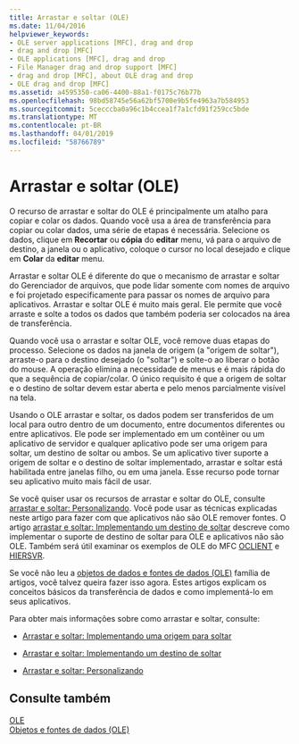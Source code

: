 ```yaml
---
title: Arrastar e soltar (OLE)
ms.date: 11/04/2016
helpviewer_keywords:
- OLE server applications [MFC], drag and drop
- drag and drop [MFC]
- OLE applications [MFC], drag and drop
- File Manager drag and drop support [MFC]
- drag and drop [MFC], about OLE drag and drop
- OLE drag and drop [MFC]
ms.assetid: a4595350-ca06-4400-88a1-f0175c76b77b
ms.openlocfilehash: 98bd58745e56a62bf5700e9b5fe4963a7b584953
ms.sourcegitcommit: 5cecccba0a96c1b4ccea1f7a1cfd91f259cc5bde
ms.translationtype: MT
ms.contentlocale: pt-BR
ms.lasthandoff: 04/01/2019
ms.locfileid: "58766789"
---
```

# <a name="drag-and-drop-ole"></a>Arrastar e soltar (OLE)

O recurso de arrastar e soltar do OLE é principalmente um atalho para copiar e colar os dados. Quando você usa a área de transferência para copiar ou colar dados, uma série de etapas é necessária. Selecione os dados, clique em **Recortar** ou **cópia** do **editar** menu, vá para o arquivo de destino, a janela ou o aplicativo, coloque o cursor no local desejado e clique em **Colar** da **editar** menu.

Arrastar e soltar OLE é diferente do que o mecanismo de arrastar e soltar do Gerenciador de arquivos, que pode lidar somente com nomes de arquivo e foi projetado especificamente para passar os nomes de arquivo para aplicativos. Arrastar e soltar OLE é muito mais geral. Ele permite que você arraste e solte a todos os dados que também poderia ser colocados na área de transferência.

Quando você usa o arrastar e soltar OLE, você remove duas etapas do processo. Selecione os dados na janela de origem (a "origem de soltar"), arraste-o para o destino desejado (o "soltar") e solte-o ao liberar o botão do mouse. A operação elimina a necessidade de menus e é mais rápida do que a sequência de copiar/colar. O único requisito é que a origem de soltar e o destino de soltar devem estar aberta e pelo menos parcialmente visível na tela.

Usando o OLE arrastar e soltar, os dados podem ser transferidos de um local para outro dentro de um documento, entre documentos diferentes ou entre aplicativos. Ele pode ser implementado em um contêiner ou um aplicativo de servidor e qualquer aplicativo pode ser uma origem para soltar, um destino de soltar ou ambos. Se um aplicativo tiver suporte a origem de soltar e o destino de soltar implementado, arrastar e soltar está habilitada entre janelas filho, ou em uma janela. Esse recurso pode tornar seu aplicativo muito mais fácil de usar.

Se você quiser usar os recursos de arrastar e soltar do OLE, consulte [arrastar e soltar: Personalizando](../mfc/drag-and-drop-customizing.md). Você pode usar as técnicas explicadas neste artigo para fazer com que aplicativos não são OLE remover fontes. O artigo [arrastar e soltar: Implementando um destino de soltar](../mfc/drag-and-drop-implementing-a-drop-target.md) descreve como implementar o suporte de destino de soltar para OLE e aplicativos não são OLE. Também será útil examinar os exemplos de OLE do MFC [OCLIENT](../overview/visual-cpp-samples.md) e [HIERSVR](../overview/visual-cpp-samples.md).

Se você não leu a [objetos de dados e fontes de dados (OLE)](../mfc/data-objects-and-data-sources-ole.md) família de artigos, você talvez queira fazer isso agora. Estes artigos explicam os conceitos básicos da transferência de dados e como implementá-lo em seus aplicativos.

Para obter mais informações sobre como arrastar e soltar, consulte:

- [Arrastar e soltar: Implementando uma origem para soltar](../mfc/drag-and-drop-implementing-a-drop-source.md)

- [Arrastar e soltar: Implementando um destino de soltar](../mfc/drag-and-drop-implementing-a-drop-target.md)

- [Arrastar e soltar: Personalizando](../mfc/drag-and-drop-customizing.md)

## <a name="see-also"></a>Consulte também

[OLE](../mfc/ole-in-mfc.md)<br/>
[Objetos e fontes de dados (OLE)](../mfc/data-objects-and-data-sources-ole.md)
